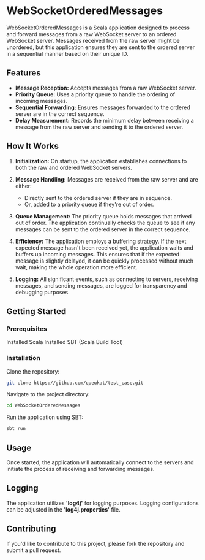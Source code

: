 # WebSocketOrderedMessages
WebSocketOrderedMessages is a Scala application designed to process and forward messages from a raw WebSocket server to an ordered WebSocket server. Messages received from the raw server might be unordered, but this application ensures they are sent to the ordered server in a sequential manner based on their unique ID.

## Features
* **Message Reception:** Accepts messages from a raw WebSocket server.
* **Priority Queue:** Uses a priority queue to handle the ordering of incoming messages.
* **Sequential Forwarding:** Ensures messages forwarded to the ordered server are in the correct sequence.
* **Delay Measurement:** Records the minimum delay between receiving a message from the raw server and sending it to the ordered server.
## How It Works
1. **Initialization:** On startup, the application establishes connections to both the raw and ordered WebSocket servers.

2. **Message Handling:** Messages are received from the raw server and are either:
   * Directly sent to the ordered server if they are in sequence.
   * Or, added to a priority queue if they're out of order.

3. **Queue Management:** The priority queue holds messages that arrived out of order. The application continually checks the queue to see if any messages can be sent to the ordered server in the correct sequence.

4. **Efficiency:** The application employs a buffering strategy. If the next expected message hasn't been received yet, the application waits and buffers up incoming messages. This ensures that if the expected message is slightly delayed, it can be quickly processed without much wait, making the whole operation more efficient.

5. **Logging:** All significant events, such as connecting to servers, receiving messages, and sending messages, are logged for transparency and debugging purposes.

## Getting Started
### Prerequisites
Installed Scala
Installed SBT (Scala Build Tool)
### Installation
Clone the repository:

```bash 
git clone https://github.com/queukat/test_case.git
```

Navigate to the project directory:

```bash 
cd WebSocketOrderedMessages
```

Run the application using SBT:

```bash 
sbt run
```

## Usage
Once started, the application will automatically connect to the servers and initiate the process of receiving and forwarding messages.

## Logging
The application utilizes **'log4j'** for logging purposes. Logging configurations can be adjusted in the **'log4j.properties'** file.

## Contributing
If you'd like to contribute to this project, please fork the repository and submit a pull request.

